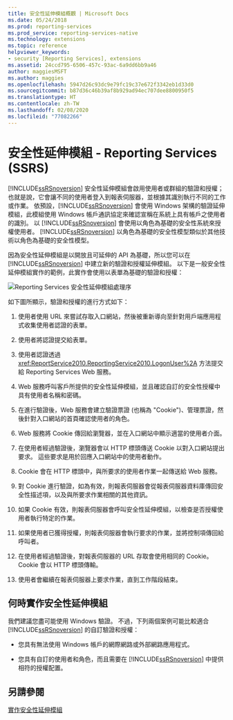 ```yaml
---
title: 安全性延伸模組概觀 | Microsoft Docs
ms.date: 05/24/2018
ms.prod: reporting-services
ms.prod_service: reporting-services-native
ms.technology: extensions
ms.topic: reference
helpviewer_keywords:
- security [Reporting Services], extensions
ms.assetid: 24ccd795-6506-457c-93ac-6a9dd6bb9a46
author: maggiesMSFT
ms.author: maggies
ms.openlocfilehash: 5947d26c93dc9e79fc19c37e672f3342eb1d33d0
ms.sourcegitcommit: b87d36c46b39af8b929ad94ec707dee8800950f5
ms.translationtype: HT
ms.contentlocale: zh-TW
ms.lasthandoff: 02/08/2020
ms.locfileid: "77082266"
---
```

# <a name="security-extensions-overview---reporting-services-ssrs"></a>安全性延伸模組 - Reporting Services (SSRS)
  [!INCLUDE[ssRSnoversion](../../../includes/ssrsnoversion-md.md)] 安全性延伸模組會啟用使用者或群組的驗證和授權；也就是說，它會讓不同的使用者登入到報表伺服器，並根據其識別執行不同的工作或作業。 依預設，[!INCLUDE[ssRSnoversion](../../../includes/ssrsnoversion-md.md)] 會使用 Windows 架構的驗證延伸模組，此模組使用 Windows 帳戶通訊協定來確認宣稱在系統上具有帳戶之使用者的識別。 以 [!INCLUDE[ssRSnoversion](../../../includes/ssrsnoversion-md.md)] 會使用以角色為基礎的安全性系統來授權使用者。 [!INCLUDE[ssRSnoversion](../../../includes/ssrsnoversion-md.md)] 以角色為基礎的安全性模型類似於其他技術以角色為基礎的安全性模型。  
  
 因為安全性延伸模組是以開放且可延伸的 API 為基礎，所以您可以在 [!INCLUDE[ssRSnoversion](../../../includes/ssrsnoversion-md.md)] 中建立新的驗證和授權延伸模組。 以下是一般安全性延伸模組實作的範例，此實作會使用以表單為基礎的驗證和授權：  
  
 ![Reporting Services 安全性延伸模組處理序](../../../reporting-services/extensions/security-extension/media/rosettasecurityextensionflow.gif "Reporting Services 安全性延伸模組處理序")  
  
 如下圖所顯示，驗證和授權的進行方式如下：  
  
1.  使用者使用 URL 來嘗試存取入口網站，然後被重新導向至針對用戶端應用程式收集使用者認證的表單。  
  
2.  使用者將認證提交給表單。  
  
3.  使用者認證透過 <xref:ReportService2010.ReportingService2010.LogonUser%2A> 方法提交給 Reporting Services Web 服務。  
  
4.  Web 服務呼叫客戶所提供的安全性延伸模組，並且確認自訂的安全性授權中具有使用者名稱和密碼。  
  
5.  在進行驗證後，Web 服務會建立驗證票證 (也稱為 "Cookie")、管理票證，然後針對入口網站的首頁確認使用者的角色。  
  
6.  Web 服務將 Cookie 傳回給瀏覽器，並在入口網站中顯示適當的使用者介面。  
  
7.  在使用者經過驗證後，瀏覽器會以 HTTP 標頭傳送 Cookie 以對入口網站提出要求。 這些要求是用於回應入口網站中的使用者動作。  
  
8.  Cookie 會在 HTTP 標頭中，與所要求的使用者作業一起傳送給 Web 服務。  
  
9. 對 Cookie 進行驗證，如為有效，則報表伺服器會從報表伺服器資料庫傳回安全性描述項，以及與所要求作業相關的其他資訊。  
  
10. 如果 Cookie 有效，則報表伺服器會呼叫安全性延伸模組，以檢查是否授權使用者執行特定的作業。  
  
11. 如果使用者已獲得授權，則報表伺服器會執行要求的作業，並將控制項傳回給呼叫者。  
  
12. 在使用者經過驗證後，對報表伺服器的 URL 存取會使用相同的 Cookie。 Cookie 會以 HTTP 標頭傳輸。  
  
13. 使用者會繼續在報表伺服器上要求作業，直到工作階段結束。  
  
## <a name="when-to-implement-a-security-extension"></a>何時實作安全性延伸模組  
 我們建議您盡可能使用 Windows 驗證。 不過，下列兩個案例可能比較適合 [!INCLUDE[ssRSnoversion](../../../includes/ssrsnoversion-md.md)] 的自訂驗證和授權：  
  
-   您具有無法使用 Windows 帳戶的網際網路或外部網路應用程式。  
  
-   您具有自訂的使用者和角色，而且需要在 [!INCLUDE[ssRSnoversion](../../../includes/ssrsnoversion-md.md)] 中提供相符的授權配置。  
  
## <a name="see-also"></a>另請參閱  
 [實作安全性延伸模組](../../../reporting-services/extensions/security-extension/implementing-a-security-extension.md)   
  
  
